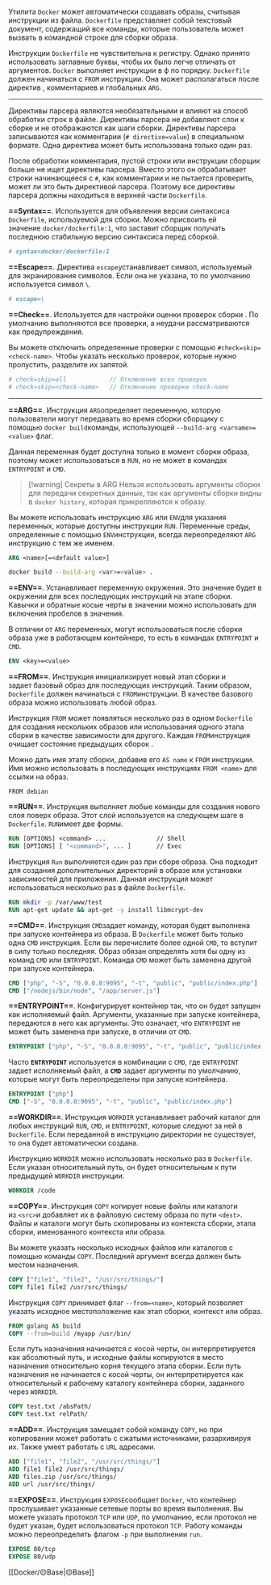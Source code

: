 Утилита `Docker` может автоматически создавать образы, считывая инструкции из  файла. `Dockerfile` представляет собой текстовый документ, содержащий все команды, которые пользователь может вызвать в командной строке для сборки образа.

Инструкции `Dockerfile` не чувствительна к регистру. Однако принято использовать заглавные буквы, чтобы их было легче отличать от аргументов. `Docker` выполняет инструкции в ф по порядку. `Dockerfile` должен начинаться с `FROM` инструкции.
Она может располагаться после директив , комментариев и глобальных `ARG`.

---

Директивы парсера являются необязательными и влияют на способ обработки строк
в файле. Директивы парсера не добавляют слои к сборке и не отображаются как шаги сборки. Директивы парсера записываются как комментарии (`# directive=value`) в специальном формате. Одна директива может быть использована только один раз.

После обработки комментария, пустой строки или инструкции сборщик больше не ищет директивы парсера. Вместо этого он обрабатывает строки начинающееся с `#`,
как комментарии и не пытается проверить, может ли это быть директивой парсера. Поэтому все директивы парсера должны находиться в верхней части `Dockerfile`.

**==Syntax==**. Используется для объявления версии синтаксиса `Dockerfile`, используемой для сборки. Можно присвоить ей значение `docker/dockerfile:1`, что заставит сборщик получать последнюю стабильную версию синтаксиса перед сборкой.

```dockerfile
# syntax=docker/dockerfile:1
```

**==Escape==**. Директива `escape`устанавливает символ, используемый для экранирования символов. Если она не указана, то по умолчанию используется символ `\`.

```dockerfile
# escape=\
```

**==Check==**. Используется для настройки оценки проверок сборки . По умолчанию выполняются все проверки, а неудачи рассматриваются как предупреждения.

Вы можете отключить определенные проверки с помощью `#check=skip=<check-name>`. Чтобы указать несколько проверок, которые нужно пропустить, разделите их запятой.

```dockerfile
# check=skip=all            // Отключение всех проверок
# check=skip=<check-name>   // Отключение проверки check-name
```

---

**==ARG==**. Инструкция `ARG`определяет переменную, которую пользователи могут передавать во время сборки сборщику с помощью `docker build`команды, использующей `--build-arg <varname>=<value>` флаг. 

Данная переменная будет доступна только в момент сборки образа, поэтому
может использоваться в `RUN`, но не может в командах `ENTRYPOINT` и `CMD`.  

>[!warning] Секреты в ARG
>Нельзя использовать аргументы сборки для передачи секретных данных, так как аргументы сборки видны в `docker history`, которая прикрепляются к образу.

Вы можете использовать инструкцию `ARG` или `ENV`для указания переменных, которые доступны инструкции `RUN`. Переменные среды, определенные с помощью `ENV`инструкции, всегда переопределяют `ARG` инструкцию с тем же именем.

```dockerfile
ARG <name>[=<default value>]
```

```sh
docker build --build-arg <var>=<value> .
```

**==ENV==**. Устанавливает переменную окружения. Это значение будет в окружении для всех последующих инструкций на этапе сборки. Кавычки и обратные косые черты в значении можно использовать для включения пробелов в значения.

В отличии от `ARG` переменных, могут использоваться после сборки образа
уже в работающем контейнере, то есть в командах `ENTRYPOINT` и `CMD`.

```Dockerfile
ENV <key>=<value>
```

**==FROM==**. Инструкция инициализирует новый этап сборки и задает базовый образ для последующих инструкций. Таким образом, `Dockerfile` должен начинаться с `FROM`инструкции. В качестве базового образа можно использовать любой образ.

Инструкция `FROM` может появляться несколько раз в одном `Dockerfile` для создания нескольких образов или использования одного этапа сборки в качестве зависимости для другого. Каждая `FROM`инструкция очищает состояние предыдущих сборок .

Можно дать имя этапу сборки, добавив его `AS name` к `FROM` инструкции. Имя можно использовать в последующих инструкциях `FROM <name>` для ссылки на образ.

```dcokerfile
FROM debian
```

**==RUN==**. Инструкция выполняет любые команды для создания нового слоя поверх образа. Этот слой используется на следующем шаге в `Dockerfile`. `RUN`имеет две формы.

```dockerfile
RUN [OPTIONS] <command> ...              // Shell
RUN [OPTIONS] [ "<command>", ... ]       // Exec
```

Инструкция `Run` выполняется один раз при сборе образа. Она подходит для создания дополнительных директорий в образе или установки зависимостей для приложения.
Данная инструкция может использоваться несколько раз в файле `Dockerfile`.

```dockerfile
RUN mkdir -p /var/www/test
RUN apt-get update && apt-get -y install libmcrypt-dev
```

**==CMD==**. Инструкция `CMD`задает команду, которая будет выполнена при запуске контейнера из образа. В `Dockerfile` может быть только одна `CMD` инструкция.
Если вы перечислите более одной `CMD`, то вступит в силу только последняя.
Образ обязан определять хотя бы одну из команд `CMD` или `ENTRYPOINT`.
Команда `CMD` может быть заменена другой при запуске контейнера.

```dockerfile
CMD ["php", "-S", "0.0.0.0:9095", "-t", "public", "public/index.php"]
CMD ["/nodejs/bin/node", "/app/server.js"]
```

**==ENTRYPOINT==**.  Конфигурирует контейнер так, что он будет запущен как исполняемый файл. Аргументы, указанные при запуске контейнера, передаются в него как аргументы. Это означает, что `ENTRYPOINT` не может быть заменена при запуске, в отличии от `CMD`.

```dockerfile
ENTRYPOINT ["php", "-S", "0.0.0.0:9095", "-t", "public", "public/index.php"]
```

Часто **`ENTRYPOINT`** используется в комбинации с `CMD`, где `ENTRYPOINT`
задает исполняемый файл, а **`CMD`** задает аргументы по умолчанию,
которые могут быть переопределены при запуске контейнера.

```dockerfile
ENTRYPOINT ["php"]
CMD ["-S", "0.0.0.0:9095", "-t", "public", "public/index.php"]
```

**==WORKDIR==**. Инструкция `WORKDIR` устанавливает рабочий каталог для любых инструкций `RUN`, `CMD`, и `ENTRYPOINT`, которые следуют за ней в `Dockerfile`. Если переданной в инструкцию директории не существует, то она будет автоматически создана.

Инструкцию `WORKDIR` можно использовать несколько раз в `Dockerfile`. Если указан относительный путь, он будет относительным к пути предыдущей `WORKDIR` инструкции.

```dockerfile
WORKDIR /code
```

**==COPY==**. Инструкция `COPY` копирует новые файлы или каталоги из `<src>`и добавляет их в файловую систему образа по пути `<dest>`. Файлы и каталоги могут быть скопированы из контекста сборки, этапа сборки, именованного контекста или образа.

Вы можете указать несколько исходных файлов или каталогов с помощью
команды `COPY`. Последний аргумент всегда должен быть местом назначения. 

```dockerfile
COPY ["file1", "file2", "/usr/src/things/"]
COPY file1 file2 /usr/src/things/
```

Инструкция `COPY` принимает флаг `--from=<name>`, который позволяет
указать исходное местоположение как этап сборки, контекст или образ.

```dockerfile
FROM golang AS build
COPY --from=build /myapp /usr/bin/
```

Если путь назначения начинается с косой черты, он интерпретируется как абсолютный путь, и исходные файлы копируются в место назначения относительно корня текущего этапа сборки. Если путь назначения не начинается с косой черты, он интерпретируется как относительный к рабочему каталогу контейнера сборки, заданного через `WORKDIR`.

```dockerfile
COPY test.txt /absPath/
COPY test.txt relPath/
```

**==ADD==**. Инструкция замещает собой команду `COPY`, но при копировании может работать с сжатыми источниками, разархивируя их. Также умеет работать с `URL` адресами.

```dockerfile
ADD ["file1", "file2", "/usr/src/things/"]
ADD file1 file2 /usr/src/things/
ADD files.zip /usr/src/things/
ADD url /usr/src/things/
```

**==EXPOSE==**. Инструкция `EXPOSE`сообщает `Docker`, что контейнер прослушивает указанные сетевые порты во время выполнения. Вы можете указать протокол `TCP` или `UDP`, по умолчанию, если протокол не будет указан, будет использоваться протокол `TCP`.
Работу команды можно переопределить флагом `-p` при выполнении `run`.


```dockerfile
EXPOSE 80/tcp
EXPOSE 80/udp
```

[[Docker/🟡Base|🟡Base]]